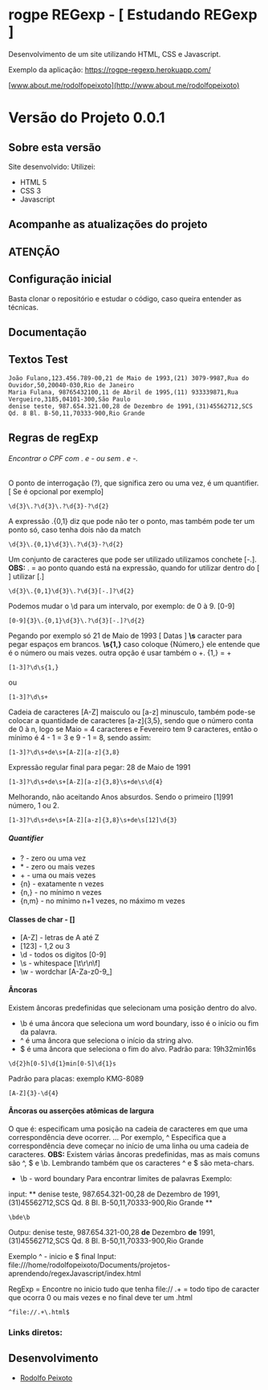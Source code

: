 # rogpe REGexp - [ Estudando REGexp ]

Desenvolvimento de um site utilizando HTML, CSS e Javascript.

Exemplo da aplicação: https://rogpe-regexp.herokuapp.com/

[www.about.me/rodolfopeixoto](http://www.about.me/rodolfopeixoto) 

Versão do Projeto 0.0.1
================

Sobre esta versão
---------------------
Site desenvolvido:
Utilizei: 
 - HTML 5
 - CSS 3
 - Javascript

Acompanhe as atualizações do projeto
---------------------



ATENÇÃO
---------------------



Configuração inicial
---------------------
Basta clonar o repositório e estudar o código, caso queira entender as técnicas.


Documentação
---------------------

Textos Test
---------------------
 ```
João Fulano,123.456.789-00,21 de Maio de 1993,(21) 3079-9987,Rua do Ouvidor,50,20040-030,Rio de Janeiro
Maria Fulana, 98765432100,11 de Abril de 1995,(11) 933339871,Rua Vergueiro,3185,04101-300,São Paulo
denise teste, 987.654.321.00,28 de Dezembro de 1991,(31)45562712,SCS Qd. 8 Bl. B-50,11,70333-900,Rio Grande
 ```

Regras de regExp
---------------------

###### Encontrar o CPF com . e - ou sem . e -.
O ponto de interrogação (?), que significa zero ou uma vez, é um quantifier. [ Se é opcional por exemplo]
```
\d{3}\.?\d{3}\.?\d{3}-?\d{2}
```
A expressão \.{0,1} diz que pode não ter o ponto, mas também pode ter um ponto só, caso tenha dois não da match
```
\d{3}\.{0,1}\d{3}\.?\d{3}-?\d{2}
```
Um conjunto de caracteres que pode ser utilizado utilizamos conchete [-.].
**OBS:** \. = ao ponto quando está na expressão, quando for utilizar dentro do [ ] utilizar [.]
```
\d{3}\.{0,1}\d{3}\.?\d{3}[-.]?\d{2}
```

Podemos mudar o \d para um intervalo, por exemplo: de 0 à 9. [0-9]
```
[0-9]{3}\.{0,1}\d{3}\.?\d{3}[-.]?\d{2}
```


Pegando por exemplo só 21 de Maio de 1993 [ Datas ]
**\s** caracter para pegar espaços em brancos. **\s{1,}** caso coloque {Número,} ele entende que é o número ou mais vezes.
outra opção é usar também o +.  {1,} = +
```
[1-3]?\d\s{1,}
```
ou
```
[1-3]?\d\s+
```

Cadeia de caracteres [A-Z] maisculo ou [a-z] minusculo, também pode-se colocar a quantidade de caracteres
[a-z]{3,5}, sendo que o número conta de 0 à n, logo se Maio = 4 caracteres e Fevereiro tem 9 caracteres, então
o mínimo é 4 - 1 = 3 e 9 - 1 = 8, sendo assim:
```
[1-3]?\d\s+de\s+[A-Z][a-z]{3,8}
```
Expressão regular final para pegar: 28 de Maio de 1991

```
[1-3]?\d\s+de\s+[A-Z][a-z]{3,8}\s+de\s\d{4}
```
Melhorando, não aceitando Anos absurdos. Sendo o primeiro [1]991 número, 1 ou 2.

```
[1-3]?\d\s+de\s+[A-Z][a-z]{3,8}\s+de\s[12]\d{3}
```
##### Quantifier
* ? - zero ou uma vez
* \* - zero ou mais vezes
* \+ - uma ou mais vezes
* {n} - exatamente n  vezes
* {n,} - no mínimo n vezes
* {n,m} - no mínimo n+1 vezes, no máximo m vezes 


#### Classes de char - []
* [A-Z] - letras de A até Z
* [123] - 1,2 ou 3
* \d    - todos os digitos [0-9]
* \s    - whitespace [\t\r\n\f]
* \w    - wordchar [A-Za-z0-9_]

#### Âncoras
Existem âncoras predefinidas que selecionam uma posição dentro do alvo.
* \b é uma âncora que seleciona um word boundary, isso é o início ou fim da palavra.
* ^ é uma âncora que seleciona o início da string alvo.
* $ é uma âncora que seleciona o fim do alvo.
Padrão para: 19h32min16s
```
\d{2}h[0-5]\d{1}min[0-5]\d{1}s
```
Padrão para placas: exemplo KMG-8089
```
[A-Z]{3}-\d{4}
```


#### Âncoras ou asserções atômicas de largura 

O que é: especificam uma posição na cadeia de caracteres em que uma correspondência deve ocorrer. ... Por exemplo, ^ Especifica que a correspondência deve começar no início de uma linha ou uma cadeia de caracteres.
**OBS:** Existem várias âncoras predefinidas, mas as mais comuns são ^, $ e \b. Lembrando também que os caracteres ^ e $ são meta-chars.

* \b - word boundary Para encontrar limites de palavras
Exemplo:

input:
** denise teste, 987.654.321-00,28 de Dezembro de 1991,(31)45562712,SCS Qd. 8 Bl. B-50,11,70333-900,Rio Grande **

```
\bde\b
```

Outpu:
denise teste, 987.654.321-00,28 **de** Dezembro **de** 1991,(31)45562712,SCS Qd. 8 Bl. B-50,11,70333-900,Rio Grande


Exemplo ^ - inicio e $ final
Input: 
file:///home/rodolfopeixoto/Documents/projetos-aprendendo/regexJavascript/index.html

RegExp = Encontre no inicio tudo que tenha file:// .+ = todo tipo de caracter que ocorra 0 ou mais vezes e no final deve ter um .html
```
^file://.+\.html$
```

### Links diretos:


Desenvolvimento
---------------------
-   [Rodolfo Peixoto](http://www.rogpe.me)
